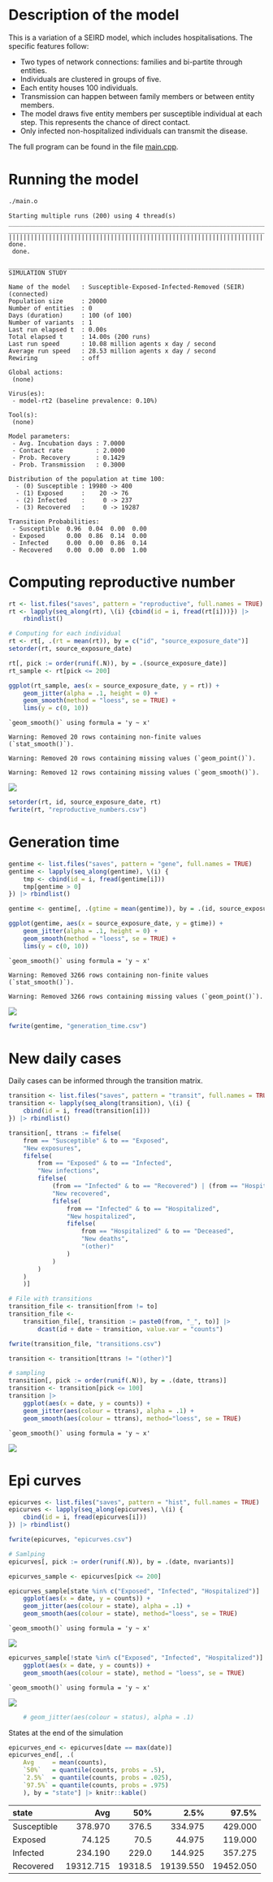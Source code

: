 
# Description of the model

This is a variation of a SEIRD model, which includes hospitalisations.
The specific features follow:

- Two types of network connections: families and bi-partite through
  entities.
- Individuals are clustered in groups of five.
- Each entity houses 100 individuals.
- Transmission can happen between family members or between entity
  members.
- The model draws five entity members per susceptible individual at each
  step. This represents the chance of direct contact.
- Only infected non-hospitalized individuals can transmit the disease.

The full program can be found in the file [main.cpp](main.cpp).

# Running the model

``` bash
./main.o
```

    Starting multiple runs (200) using 4 thread(s)
    _________________________________________________________________________
    _________________________________________________________________________
    ||||||||||||||||||||||||||||||||||||||||||||||||||||||||||||||||||||||||| done.
     done.

    ________________________________________________________________________________
    SIMULATION STUDY

    Name of the model   : Susceptible-Exposed-Infected-Removed (SEIR) (connected)
    Population size     : 20000
    Number of entities  : 0
    Days (duration)     : 100 (of 100)
    Number of variants  : 1
    Last run elapsed t  : 0.00s
    Total elapsed t     : 14.00s (200 runs)
    Last run speed      : 10.08 million agents x day / second
    Average run speed   : 28.53 million agents x day / second
    Rewiring            : off

    Global actions:
     (none)

    Virus(es):
     - model-rt2 (baseline prevalence: 0.10%)

    Tool(s):
     (none)

    Model parameters:
     - Avg. Incubation days : 7.0000
     - Contact rate         : 2.0000
     - Prob. Recovery       : 0.1429
     - Prob. Transmission   : 0.3000

    Distribution of the population at time 100:
      - (0) Susceptible : 19980 -> 400
      - (1) Exposed     :    20 -> 76
      - (2) Infected    :     0 -> 237
      - (3) Recovered   :     0 -> 19287

    Transition Probabilities:
     - Susceptible  0.96  0.04  0.00  0.00
     - Exposed      0.00  0.86  0.14  0.00
     - Infected     0.00  0.00  0.86  0.14
     - Recovered    0.00  0.00  0.00  1.00

# Computing reproductive number

``` r
rt <- list.files("saves", pattern = "reproductive", full.names = TRUE)
rt <- lapply(seq_along(rt), \(i) {cbind(id = i, fread(rt[i]))}) |>
    rbindlist()

# Computing for each individual
rt <- rt[, .(rt = mean(rt)), by = c("id", "source_exposure_date")]
setorder(rt, source_exposure_date)

rt[, pick := order(runif(.N)), by = .(source_exposure_date)]
rt_sample <- rt[pick <= 200]

ggplot(rt_sample, aes(x = source_exposure_date, y = rt)) +
    geom_jitter(alpha = .1, height = 0) +
    geom_smooth(method = "loess", se = TRUE) +
    lims(y = c(0, 10))
```

    `geom_smooth()` using formula = 'y ~ x'

    Warning: Removed 20 rows containing non-finite values (`stat_smooth()`).

    Warning: Removed 20 rows containing missing values (`geom_point()`).

    Warning: Removed 12 rows containing missing values (`geom_smooth()`).

![](README_files/figure-commonmark/repnum-1.png)

``` r
setorder(rt, id, source_exposure_date, rt)
fwrite(rt, "reproductive_numbers.csv")
```

# Generation time

``` r
gentime <- list.files("saves", pattern = "gene", full.names = TRUE)
gentime <- lapply(seq_along(gentime), \(i) {
    tmp <- cbind(id = i, fread(gentime[i]))
    tmp[gentime > 0]
}) |> rbindlist()

gentime <- gentime[, .(gtime = mean(gentime)), by = .(id, source_exposure_date)]

ggplot(gentime, aes(x = source_exposure_date, y = gtime)) +
    geom_jitter(alpha = .1, height = 0) +
    geom_smooth(method = "loess", se = TRUE) +
    lims(y = c(0, 10))
```

    `geom_smooth()` using formula = 'y ~ x'

    Warning: Removed 3266 rows containing non-finite values (`stat_smooth()`).

    Warning: Removed 3266 rows containing missing values (`geom_point()`).

![](README_files/figure-commonmark/gentime-1.png)

``` r
fwrite(gentime, "generation_time.csv")
```

# New daily cases

Daily cases can be informed through the transition matrix.

``` r
transition <- list.files("saves", pattern = "transit", full.names = TRUE)
transition <- lapply(seq_along(transition), \(i) {
    cbind(id = i, fread(transition[i]))
}) |> rbindlist()

transition[, ttrans := fifelse(
    from == "Susceptible" & to == "Exposed",
    "New exposures",
    fifelse(
        from == "Exposed" & to == "Infected",
        "New infections",
        fifelse(
            (from == "Infected" & to == "Recovered") | (from == "Hospitalized" & to == "Recovered"),
            "New recovered",
            fifelse(
                from == "Infected" & to == "Hospitalized",
                "New hospitalized",
                fifelse(
                    from == "Hospitalized" & to == "Deceased",
                    "New deaths",
                    "(other)"
                )
            )
        )
    )
    )]

# File with transitions
transition_file <- transition[from != to]
transition_file <- 
    transition_file[, transition := paste0(from, "_", to)] |>
        dcast(id + date ~ transition, value.var = "counts")

fwrite(transition_file, "transitions.csv")

transition <- transition[ttrans != "(other)"]

# sampling
transition[, pick := order(runif(.N)), by = .(date, ttrans)]
transition <- transition[pick <= 100]
transition |>
    ggplot(aes(x = date, y = counts)) +
    geom_jitter(aes(colour = ttrans), alpha = .1) + 
    geom_smooth(aes(colour = ttrans), method="loess", se = TRUE)
```

    `geom_smooth()` using formula = 'y ~ x'

![](README_files/figure-commonmark/transi-1.png)

# Epi curves

``` r
epicurves <- list.files("saves", pattern = "hist", full.names = TRUE)
epicurves <- lapply(seq_along(epicurves), \(i) {
    cbind(id = i, fread(epicurves[i]))
}) |> rbindlist()

fwrite(epicurves, "epicurves.csv")

# Samlping
epicurves[, pick := order(runif(.N)), by = .(date, nvariants)]

epicurves_sample <- epicurves[pick <= 200]

epicurves_sample[state %in% c("Exposed", "Infected", "Hospitalized")] |>
    ggplot(aes(x = date, y = counts)) +
    geom_jitter(aes(colour = state), alpha = .1) + 
    geom_smooth(aes(colour = state), method="loess", se = TRUE)
```

    `geom_smooth()` using formula = 'y ~ x'

![](README_files/figure-commonmark/transitions-1.png)

``` r
epicurves_sample[!state %in% c("Exposed", "Infected", "Hospitalized")] |>
    ggplot(aes(x = date, y = counts)) +
    geom_smooth(aes(colour = state), method = "loess", se = TRUE)
```

    `geom_smooth()` using formula = 'y ~ x'

![](README_files/figure-commonmark/totals-1.png)

``` r
    # geom_jitter(aes(colour = status), alpha = .1)
```

States at the end of the simulation

``` r
epicurves_end <- epicurves[date == max(date)]
epicurves_end[, .(
    Avg     = mean(counts),
    `50%`   = quantile(counts, probs = .5),
    `2.5%`  = quantile(counts, probs = .025),
    `97.5%` = quantile(counts, probs = .975)
    ), by = "state"] |> knitr::kable()
```

| state       |       Avg |     50% |      2.5% |     97.5% |
|:------------|----------:|--------:|----------:|----------:|
| Susceptible |   378.970 |   376.5 |   334.975 |   429.000 |
| Exposed     |    74.125 |    70.5 |    44.975 |   119.000 |
| Infected    |   234.190 |   229.0 |   144.925 |   357.275 |
| Recovered   | 19312.715 | 19318.5 | 19139.550 | 19452.050 |
